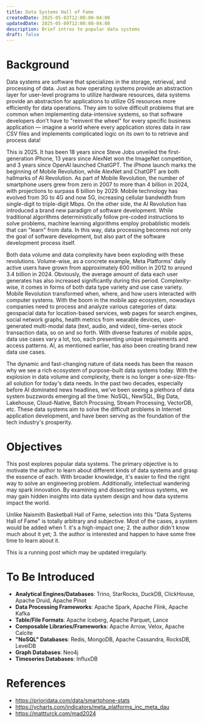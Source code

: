 ```yaml
---
title: Data Systems Hall of Fame
createdDate: 2025-05-03T12:00:00-04:00
updatedDate: 2025-05-09T12:00:00-04:00
description: Brief intros to popular data systems
draft: false
---
```

# Background
Data systems are software that specializes in the storage, retrieval, and processing of data. Just
as how operating systems provide an abstraction layer for user-level programs to utilize hardware
resources, data systems provide an abstraction for applications to utilize OS resources more
efficiently for data operations. They aim to solve difficult problems that are common when
implementing data-intensive systems, so that software developers don't have to "reinvent the
wheel" for every specific business application — imagine a world where every application stores
data in raw CSV files and implements complicated logic on its own to to retrieve and process data!

This is 2025. It has been 18 years since Steve Jobs unveiled the first-generation iPhone, 13 years
since AlexNet won the ImageNet competition, and 3 years since OpenAI launched ChatGPT. The iPhone
launch marks the beginning of Mobile Revolution, while AlexNet and ChatGPT are both hallmarks of
AI Revolution. As part of Mobile Revolution, the number of smartphone users grew from zero in 2007
to more than 4 billion in 2024, with projections to surpass 6 billion by 2029. Mobile technology has
evolved from 3G to 4G and now 5G, increasing cellular bandwidth from single-digit to triple-digit Mbps.
On the other side, the AI Revolution has introduced a brand new paradigm of software development.
While traditional algorithms deterministically follow pre-coded instructions to solve problems, machine
learning algorithms employ probablistic models that can "learn" from data. In this way, data processing
becomes not only the goal of software development, but also part of the software development process itself.

Both data volume and data complexity have been exploding with these revolutions. Volume-wise, as
a concrete example, Meta Platforms' daily active users have grown from approximately 600 million in
2012 to around 3.4 billion in 2024. Obviously, the average amount of data each user generates has
also increased significantly during this period. Complexity-wise, it comes in forms of both data
type variety and use case variety. Mobile Revolution transformed when, where, and how users
interacted with computer systems. With the boom in the mobile app ecosystem, nowadays companies
need to process and analyze various categories of data: geospacial data for location-based services,
web pages for search engines, social network graphs, health metrics from wearable devices,
user-generated multi-modal data (text, audio, and video), time-series stock transaction data, so on
and so forth. With diverse features of mobile apps, data use cases vary a lot, too, each presenting
unique requirements and access patterns. AI, as mentioned earlier, has also been creating brand new data
use cases.

The dynamic and fast-changing nature of data needs has been the reason why we see a rich ecosystem
of purpose-built data systems today. With the explosion in data volume and complexity, there is no
longer a one-size-fits-all solution for today's data needs. In the past two decades, especially
before AI dominated news headlines, we've been seeing a plethora of data system buzzwords emerging
all the time: NoSQL, NewSQL, Big Data, Lakehouse, Cloud-Native, Batch Procssing, Stream
Processing, VectorDB, etc. These data systems aim to solve the difficult problems in Internet
application development, and have been serving as the foundation of the tech industry's prosperity.

# Objectives

This post explores popular data systems. The primary objective is to motivate the author to learn
about different kinds of data systems and grasp the essence of each. With broader knowledge, it's
easier to find the right way to solve an engineering problem. Additionally, intellectual wandering
may spark innovation. By examining and dissecting various systems, we may gain hidden insights into
data system design and how data systems impact the world.

Unlike Naismith Basketball Hall of Fame, selection into this "Data Systems Hall of Fame" is totally
arbitrary and subjective. Most of the cases, a system would be added when 1. it's a high-impact
one; 2. the author didn't know much about it yet; 3. the author is interested and happen to have
some free time to learn about it.

This is a running post which may be updated irregularly. 

# To Be Introduced
- **Analytical Engines/Databases**: Trino, StarRocks, DuckDB, ClickHouse, Apache Druid, Apache Pinot
- **Data Processing Frameworks**: Apache Spark, Apache Flink, Apache Kafka
- **Table/File Formats**: Apache Iceberg, Apache Parquet, Lance
- **Composable Libraries/Frameworks**: Apache Arrow, Velox, Apache Calcite
- **"NoSQL" Databases**: Redis, MongoDB, Apache Cassandra, RocksDB, LevelDB
- **Graph Databases**: Neo4j
- **Timeseries Databases**: InfluxDB

# References
- https://prioridata.com/data/smartphone-stats
- https://ycharts.com/indicators/meta_platforms_inc_meta_dau
- https://mattturck.com/mad2024
